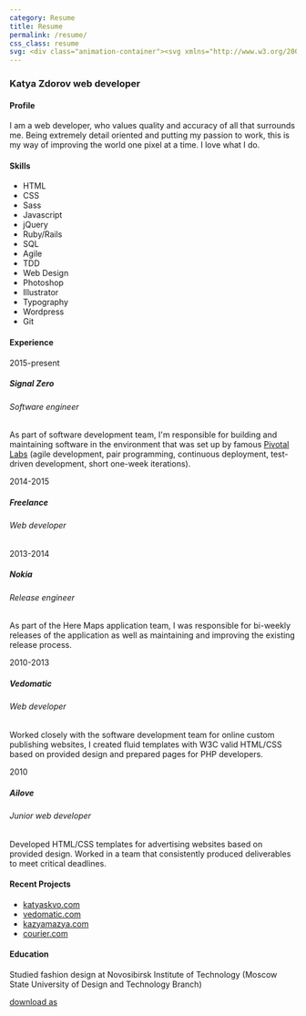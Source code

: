 ```yaml
---
category: Resume
title: Resume
permalink: /resume/
css_class: resume
svg: <div class="animation-container"><svg xmlns="http://www.w3.org/2000/svg" width="291.892" height="229.019" viewBox="-0.01 -3.896 291.892 229.019" enable-background="new -0.01 -3.896 291.892 229.019"><path id="gear-big" class="gear" d="M183.893 116.887l-13.711-3.777c.176-2.127.288-4.272.288-6.445 0-2.114-.108-4.202-.275-6.273l13.728-3.778c1.59-.439 2.596-2.115 2.232-3.725l-.867-4.93c-.211-1.636-1.73-2.865-3.373-2.737l-14.159 1.139c-1.124-4.136-2.584-8.132-4.347-11.961l11.598-8.239c1.346-.957 1.717-2.876.824-4.264l-2.5-4.335c-.758-1.466-2.607-2.101-4.105-1.419l-12.943 5.925c-2.456-3.469-5.181-6.733-8.162-9.746l8.094-11.729c.938-1.359.629-3.29-.684-4.289l-3.832-3.219c-1.213-1.118-3.17-1.082-4.344.07l-10.148 10.005c-3.47-2.41-7.143-4.546-10.995-6.37l3.596-13.797c.416-1.598-.533-3.306-2.108-3.796l-4.702-1.714c-1.522-.636-3.349.067-4.058 1.552l-6.115 12.877c-4.047-1.06-8.225-1.791-12.501-2.183l-1.347-14.243c-.155-1.643-1.631-2.923-3.279-2.846h-5.007c-1.648-.078-3.124 1.203-3.279 2.846l-1.347 14.243c-4.272.391-8.446 1.121-12.488 2.179l-6.139-12.93c-.708-1.49-2.533-2.189-4.055-1.553l-4.705 1.712c-1.575.491-2.523 2.199-2.107 3.796l3.608 13.855c-3.838 1.817-7.498 3.944-10.957 6.343l-10.226-10.084c-1.175-1.158-3.129-1.191-4.341-.072l-3.836 3.218c-1.312 1-1.619 2.93-.683 4.288l8.152 11.819c-2.966 2.995-5.677 6.24-8.124 9.686l-13.084-5.991c-1.501-.687-3.348-.049-4.104 1.417l-2.504 4.336c-.892 1.389-.52 3.307.825 4.263l11.712 8.324c-1.754 3.802-3.208 7.769-4.333 11.874l-14.341-1.156c-1.645-.131-3.162 1.099-3.372 2.735l-.87 4.931c-.362 1.61.644 3.285 2.234 3.724l13.877 3.824c-.173 2.112-.285 4.241-.285 6.398 0 2.099.107 4.171.271 6.228l-13.894 3.827c-1.591.438-2.596 2.114-2.233 3.724l.869 4.932c.21 1.637 1.729 2.866 3.373 2.734l14.325-1.151c1.115 4.107 2.563 8.076 4.309 11.882l-11.728 8.334c-1.345.955-1.716 2.874-.825 4.262l2.504 4.338c.757 1.467 2.604 2.102 4.104 1.416l13.071-5.984c2.439 3.451 5.146 6.699 8.104 9.701l-8.166 11.835c-.937 1.358-.629 3.288.683 4.287l3.837 3.22c1.212 1.119 3.166 1.084 4.341-.073l10.218-10.076c3.454 2.406 7.106 4.546 10.94 6.371l-3.614 13.87c-.415 1.596.534 3.305 2.108 3.795l4.706 1.713c1.521.637 3.346-.064 4.055-1.553l6.135-12.921c4.04 1.067 8.209 1.812 12.48 2.213l1.346 14.259c.156 1.642 1.633 2.923 3.28 2.846h5.007c1.647.078 3.122-1.205 3.28-2.846l1.345-14.232c4.278-.382 8.459-1.099 12.508-2.149l6.119 12.89c.708 1.49 2.534 2.189 4.056 1.553l4.705-1.712c1.574-.49 2.521-2.2 2.109-3.796l-3.592-13.789c3.856-1.814 7.535-3.939 11.01-6.341l10.154 10.017c1.176 1.158 3.131 1.191 4.344.072l3.836-3.217c1.311-1 1.615-2.931.684-4.289l-8.084-11.717c2.988-3.007 5.717-6.268 8.182-9.73l12.955 5.934c1.5.687 3.35.049 4.105-1.418l2.506-4.334c.889-1.389.516-3.307-.826-4.265l-11.585-8.233c1.771-3.825 3.237-7.818 4.371-11.951l14.175 1.143c1.645.131 3.164-1.1 3.373-2.736l.871-4.93c.363-1.615-.645-3.289-2.233-3.731zm-34.631 13.827l-24.864-14.354c.951-3.063 1.463-6.319 1.463-9.695 0-3.315-.498-6.513-1.416-9.527l24.886-14.367c3.127 7.338 4.861 15.414 4.861 23.895.002 8.541-1.76 16.668-4.93 24.048zm-48.903 36.518v-28.698c6.489-1.452 12.246-4.832 16.642-9.511l24.893 14.371c-9.779 12.943-24.596 21.855-41.535 23.838zm-56.021-24.039l24.871-14.359c4.342 4.695 10.045 8.108 16.484 9.622v28.733c-16.887-2.073-31.644-11.028-41.355-23.996zm41.525-97.074v28.715c-6.449 1.48-12.168 4.865-16.533 9.536l-24.886-14.368c9.744-12.937 24.52-21.857 41.419-23.883zm56.136 23.95l-24.877 14.363c-4.373-4.704-10.115-8.112-16.594-9.599v-28.714c16.927 2.029 31.727 10.976 41.471 23.95zm-48.804 22.596c7.732 0 14 6.268 14 14s-6.268 14-14 14-14-6.268-14-14 6.268-14 14-14zm-56.103-9.973l24.875 14.362c-.935 3.039-1.439 6.266-1.439 9.611 0 3.284.49 6.453 1.392 9.442l-24.897 14.375c-3.107-7.317-4.827-15.366-4.827-23.817-.001-8.512 1.747-16.613 4.896-23.973z"/><path id="gear-small" class="gear" d="M243.607 74.857c1.135-1.197 1.129-3.151-.017-4.34l-9.973-10.376c1.769-3.308 2.916-6.841 3.452-10.439l14.174-2.413c1.626-.277 2.792-1.844 2.593-3.485l-.373-4.991c-.045-1.649-1.431-3.024-3.081-3.057l-14.355-.285c-1.058-3.493-2.713-6.83-4.953-9.851l8.295-11.701c.955-1.347.672-3.28-.629-4.296l-3.792-3.268c-1.199-1.134-3.153-1.125-4.342.018l-10.333 9.931c-3.323-1.774-6.874-2.922-10.489-3.455l-2.406-14.129c-.277-1.627-1.844-2.794-3.483-2.594l-4.992.374c-1.649.044-3.026 1.431-3.058 3.082l-.284 14.334c-3.494 1.064-6.83 2.727-9.851 4.975l-11.701-8.295c-1.348-.954-3.281-.673-4.299.628l-3.266 3.793c-1.135 1.198-1.128 3.152.017 4.342l9.951 10.354c-1.761 3.315-2.899 6.855-3.427 10.459l-14.177 2.415c-1.625.277-2.794 1.843-2.593 3.484l.372 4.99c.045 1.65 1.431 3.026 3.082 3.059l14.396.285c1.062 3.474 2.717 6.792 4.95 9.796l-8.334 11.754c-.954 1.346-.672 3.28.63 4.297l3.793 3.266c1.197 1.135 3.151 1.128 4.341-.017l10.396-9.991c3.301 1.755 6.824 2.893 10.411 3.425l2.421 14.22c.277 1.625 1.846 2.793 3.484 2.594l4.99-.375c1.649-.043 3.026-1.43 3.058-3.081l.287-14.417c3.472-1.057 6.789-2.703 9.796-4.929l11.753 8.334c1.348.952 3.28.67 4.299-.63l3.267-3.794zm-45.875-21.483c-4.684-4.033-5.211-11.099-1.178-15.782 4.032-4.683 11.098-5.21 15.781-1.178 4.683 4.034 5.21 11.1 1.177 15.782-4.032 4.684-11.096 5.211-15.78 1.178z"/><path id="gear-medium" class="gear" d="M287.336 184.168c.742-1.474.171-3.345-1.268-4.154l-12.333-6.958c1.018-3.684 1.571-7.414 1.712-11.121l13.912-2.798c1.616-.325 2.737-1.926 2.487-3.558l-.52-4.979c-.092-1.648-1.523-2.983-3.173-2.966l-14.254.142c-.943-3.622-2.299-7.125-4.037-10.439l10.702-9.428c1.236-1.09 1.408-3.036.376-4.324l-2.939-4.052c-.904-1.38-2.811-1.821-4.23-.98l-12.296 7.262c-2.582-2.634-5.484-5.004-8.694-7.036l4.556-13.515c.526-1.564-.301-3.335-1.837-3.935l-4.572-2.038c-1.474-.742-3.344-.173-4.154 1.264l-7.008 12.422c-3.663-1.032-7.373-1.607-11.065-1.766l-2.804-13.945c-.325-1.617-1.927-2.738-3.559-2.489l-4.978.521c-1.648.094-2.982 1.521-2.966 3.171l.142 14.209c-3.646.928-7.174 2.27-10.513 4.002l-9.354-10.62c-1.09-1.238-3.037-1.408-4.325-.375l-4.052 2.939c-1.379.905-1.82 2.809-.981 4.229l7.172 12.143c-2.679 2.602-5.091 5.531-7.156 8.777l-13.304-4.483c-1.562-.526-3.333.3-3.933 1.836l-2.041 4.572c-.741 1.474-.17 3.344 1.267 4.154l12.197 6.881c-1.061 3.724-1.652 7.494-1.812 11.245l-13.675 2.752c-1.617.324-2.737 1.926-2.488 3.557l.519 4.979c.095 1.649 1.524 2.983 3.174 2.966l13.935-.139c.94 3.705 2.312 7.289 4.084 10.678l-10.429 9.187c-1.237 1.091-1.407 3.036-.377 4.324l2.94 4.053c.905 1.381 2.81 1.82 4.229.98l11.96-7.064c2.637 2.703 5.613 5.13 8.909 7.201l-4.433 13.151c-.525 1.562.3 3.333 1.836 3.933l4.572 2.041c1.475.743 3.345.172 4.154-1.266l6.832-12.111c3.742 1.048 7.533 1.62 11.302 1.759l2.743 13.642c.325 1.617 1.927 2.737 3.558 2.488l4.979-.52c1.649-.093 2.983-1.523 2.966-3.173l-.141-13.981c3.683-.957 7.241-2.341 10.605-4.119l9.26 10.511c1.092 1.237 3.037 1.407 4.325.377l4.052-2.939c1.382-.905 1.821-2.811.981-4.229l-7.154-12.114c2.656-2.618 5.039-5.566 7.079-8.826l13.364 4.505c1.562.524 3.332-.301 3.932-1.837l2.042-4.576zm-69.789-3.852c-11.179-4.982-16.2-18.083-11.217-29.262 4.983-11.177 18.083-16.197 29.262-11.215 11.177 4.982 16.199 18.083 11.217 29.26-4.985 11.178-18.086 16.2-29.262 11.217z"/></svg></div>
---
```


<article>
	<h3>Katya Zdorov <span>web developer</span></h3>
	<section>
		<h4>Profile</h4>
		<p>I am a web developer, who values quality and accuracy of all that surrounds me. Being extremely detail oriented and putting my passion to work, this is my way of improving the world one pixel at a time. I love what I do.</p>
	</section>
	<section>
		<h4>Skills</h4>
		<ul class="skills">
			<li>HTML</li>
			<li>CSS</li>
			<li>Sass</li>
			<li>Javascript</li>
			<li>jQuery</li>
			<li>Ruby/Rails</li>
			<li>SQL</li>
			<li>Agile</li>
			<li>TDD</li>
			<li>Web Design</li>
			<li>Photoshop</li>
			<li>Illustrator</li>
			<li>Typography</li>
			<li>Wordpress</li>
			<li>Git</li>
		</ul>
	</section>
	<section class="experience">
		<h4>Experience</h4>
		<div>
			<section>
				<div class="date">2015-present</div>
				<h5>Signal Zero</h5>
				<h6>Software engineer</h6>
				<p>As part of software development team, I'm responsible for building and maintaining software in the environment that was set up by famous <a href="http://pivotal.io/labs">Pivotal Labs</a> (agile development, pair programming, сontinuous deployment, test-driven development, short one-week iterations).
			</section>
			<section>
				<div class="date">2014-2015</div>
				<h5>Freelance</h5>
				<h6>Web developer</h6>
			</section>
			<section>
				<div class="date">2013-2014</div>
				<h5>Nokia</h5>
				<h6>Release engineer</h6>
				<p>As part of the Here Maps application team, I was responsible for bi-weekly releases of the application as well as maintaining and improving the existing release process.</p>
			</section>
			<section>
				<div class="date">2010-2013</div>
				<h5>Vedomatic</h5>
				<h6>Web developer</h6>
				<p>Worked closely with the software development team for online custom publishing websites, I created fluid templates with W3C valid HTML/CSS based on provided design and prepared pages for PHP developers.</p>
			</section>
			<section>
				<div class="date">2010</div>
				<h5>Ailove</h5>
				<h6>Junior web developer</h6>
				<p>Developed HTML/CSS templates for advertising websites based on provided design. Worked in a team that consistently produced deliverables to meet critical deadlines.</p>
			</section>
		</div>
	</section>
	<section class="resent-projects">
		<h4>Recent Projects</h4>
		<ul>
			<li><a href="/work/katyaskvo/">katyaskvo.com</a></li>
			<li><a href="/work/vedomatic/">vedomatic.com</a></li>
			<li><a href="/work/kazyamazya/">kazyamazya.com</a></li>
			<li><a href="/work/courier/">courier.com</a></li>
		</ul>
	</section>
	<section>
		<h4>Education</h4>
		<p>Studied fashion design at Novosibirsk Institute of Technology (Moscow State University of Design and Technology Branch)</p>
	</section>
	<div class="button-wrapper center"><a class="button green" href="/katya-zdorov-resume.pdf">download as</a></div>
</article>

